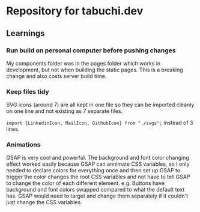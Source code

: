 # Repository for tabuchi.dev

## Learnings
### Run build on personal computer before pushing changes
My components folder was in the pages folder which works in development, but not when building the static pages. This is a breaking change and also costs server build time.

### Keep files tidy
SVG icons (around 7) are all kept in one file so they can be imported cleanly on one line and not existing as 7 separate files.

`import {LinkedinIcon, MailIcon, GithubIcon} from "./svgs";` instead of 3 lines.

### Animations
GSAP is very cool and powerful. The background and font color changing effect worked easily because GSAP can annimate CSS variables, so I only needed to declare colors for everything once and then set up GSAP to trigger the color changes the root CSS variables and not have to tell GSAP to change the color of each different element.
e.g. Buttons have background and font colors swapped compared to what the default text has. GSAP would need to target and change them separately if it couldn't just change the CSS variables.